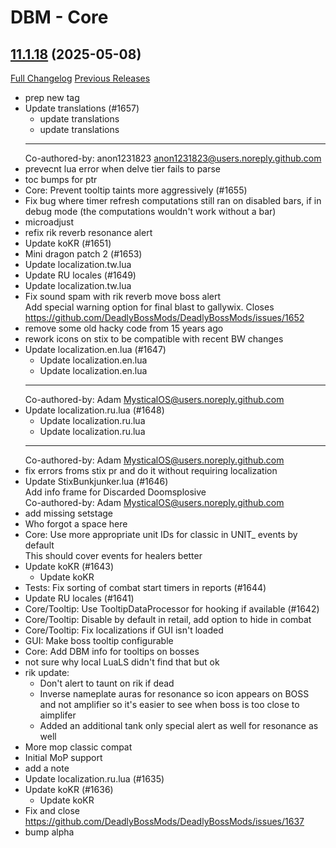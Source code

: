 # DBM - Core

## [11.1.18](https://github.com/DeadlyBossMods/DeadlyBossMods/tree/11.1.18) (2025-05-08)
[Full Changelog](https://github.com/DeadlyBossMods/DeadlyBossMods/compare/11.1.17...11.1.18) [Previous Releases](https://github.com/DeadlyBossMods/DeadlyBossMods/releases)

- prep new tag  
- Update translations (#1657)  
    * update translations  
    * update translations  
    ---------  
    Co-authored-by: anon1231823 <anon1231823@users.noreply.github.com>  
- prevecnt lua error when delve tier fails to parse  
- toc bumps for ptr  
- Core: Prevent tooltip taints more aggressively (#1655)  
- Fix bug where timer refresh computations still ran on disabled bars, if in debug mode (the computations wouldn't work without a bar)  
- microadjust  
- refix rik reverb resonance alert  
- Update koKR (#1651)  
- Mini dragon patch 2 (#1653)  
- Update localization.tw.lua  
- Update RU locales (#1649)  
- Update localization.tw.lua  
- Fix sound spam with rik reverb move boss alert  
    Add special warning option for final blast to gallywix. Closes https://github.com/DeadlyBossMods/DeadlyBossMods/issues/1652  
- remove some old hacky code from 15 years ago  
- rework icons on stix to be compatible with recent BW changes  
- Update localization.en.lua (#1647)  
    * Update localization.en.lua  
    * Update localization.en.lua  
    ---------  
    Co-authored-by: Adam <MysticalOS@users.noreply.github.com>  
- Update localization.ru.lua (#1648)  
    * Update localization.ru.lua  
    * Update localization.ru.lua  
    ---------  
    Co-authored-by: Adam <MysticalOS@users.noreply.github.com>  
- fix errors froms stix pr and do it without requiring localization  
- Update StixBunkjunker.lua (#1646)  
    Add info frame for Discarded Doomsplosive  
    Co-authored-by: Adam <MysticalOS@users.noreply.github.com>  
- add missing setstage  
- Who forgot a space here  
- Core: Use more appropriate unit IDs for classic in UNIT\_ events by default  
    This should cover events for healers better  
- Update koKR (#1643)  
    * Update koKR  
- Tests: Fix sorting of combat start timers in reports (#1644)  
- Update RU locales (#1641)  
- Core/Tooltip: Use TooltipDataProcessor for hooking if available (#1642)  
- Core/Tooltip: Disable by default in retail, add option to hide in combat  
- Core/Tooltip: Fix localizations if GUI isn't loaded  
- GUI: Make boss tooltip configurable  
- Core: Add DBM info for tooltips on bosses  
- not sure why local LuaLS didn't find that but ok  
- rik update:  
     - Don't alert to taunt on rik if dead  
    - Inverse nameplate auras for resonance so icon appears on BOSS and not amplifier so it's easier to see when boss is too close to aimplifer  
    - Added an additional tank only special alert as well for resonance as well  
- More mop classic compat  
- Initial MoP support  
- add a note  
- Update localization.ru.lua (#1635)  
- Update koKR (#1636)  
    * Update koKR  
- Fix and close https://github.com/DeadlyBossMods/DeadlyBossMods/issues/1637  
- bump alpha  
